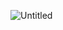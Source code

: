 ![Untitled](https://github.com/JohnFromSpace/Matlab/assets/96446768/74bb0311-0efa-4a3d-b332-de54586e4ba8)
